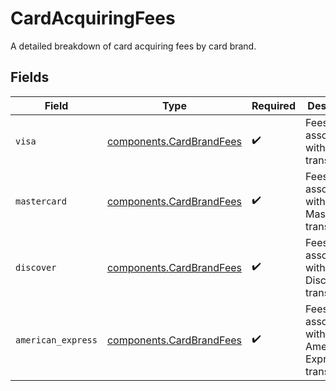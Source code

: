 # CardAcquiringFees

A detailed breakdown of card acquiring fees by card brand.


## Fields

| Field                                                                | Type                                                                 | Required                                                             | Description                                                          |
| -------------------------------------------------------------------- | -------------------------------------------------------------------- | -------------------------------------------------------------------- | -------------------------------------------------------------------- |
| `visa`                                                               | [components.CardBrandFees](../../models/components/cardbrandfees.md) | :heavy_check_mark:                                                   | Fees associated with Visa transactions.                              |
| `mastercard`                                                         | [components.CardBrandFees](../../models/components/cardbrandfees.md) | :heavy_check_mark:                                                   | Fees associated with Mastercard transactions.                        |
| `discover`                                                           | [components.CardBrandFees](../../models/components/cardbrandfees.md) | :heavy_check_mark:                                                   | Fees associated with Discover transactions.                          |
| `american_express`                                                   | [components.CardBrandFees](../../models/components/cardbrandfees.md) | :heavy_check_mark:                                                   | Fees associated with American Express transactions.                  |